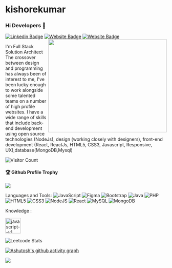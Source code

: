 # kishorekumar 
### Hi Developers 👋
 

[![Linkedin Badge](https://img.shields.io/badge/-Poonam-blue?style=flat-square&logo=Linkedin&logoColor=white&link=https://www.linkedin.com/in/poonam-chauhan-64a97159/)](https://www.linkedin.com/in/poonam-chauhan-64a97159/)
[![Website Badge](https://img.shields.io/badge/StackOverflow-Poonam-yellow)](https://stackoverflow.com/users/18828160/poonam-chauhan)
[![Website Badge](https://img.shields.io/badge/WebSite-Poonam-green)](https://poonamchauhan229.github.io/Portfolio_Website/)
<img align="right" width="370" height="290" src="https://i.pinimg.com/originals/47/f0/34/47f0342cec72b800463bf003eac1257e.gif">
 
I'm
Full Stack Solution Architect
The crossover between design and programming has always been of interest to me, I've been lucky enough to work alongside some talented teams on a number of high profile websites. I have a wide range of skills that include back-end development using open source technologies (NodeJs), design (working closely with designers), front-end development (React, ReactJs, HTML5, CSS3, Javascript, Responsive, UX),database(MongoDB,Mysql)
 
 
![Visitor Count](https://profile-counter.glitch.me/kishorekumar6/count.svg)
 
<div>
  <h4>🏆 Github Profile Trophy</h4>
  <a href="https://justpaste.it/redirect/ai6sp/https%3A%2F%2Fgithub.com%2Fryo-ma%2Fgithub-profile-trophy">    
    <img src="https://github-profile-trophy.vercel.app/?username=kishorekumar6&column=7"/>
  </a>
</div>
 
Languages and Tools: 
                   <img alt="JavaScript" src="https://img.shields.io/badge/JavaScript-F7DF1E?style=for-the-badge&logo=javascript&logoColor=black"/> 
<img alt="Figma" src="https://img.shields.io/badge/figma-%23F24E1E.svg?style=flat-square&logo=figma&logoColor=white"/> <img alt="Bootstrap" src="https://img.shields.io/badge/bootstrap-%23563D7C.svg?style=flat-square&logo=bootstrap&logoColor=white"/> <img alt="Java" src="https://img.shields.io/badge/java-%23ED8B00.svg?style=flat-square&logo=java&logoColor=white"/> <img alt="PHP" src="https://img.shields.io/badge/php-%23777BB4.svg?style=flat-square&logo=php&logoColor=white"/> <img alt="HTML5" src="https://img.shields.io/badge/html5-%23E34F26.svg?style=flat-square&logo=html5&logoColor=white"/> <img alt="CSS3" src="https://img.shields.io/badge/css3-%231572B6.svg?style=flat-square&logo=css3&logoColor=white"/>
<img alt="NodeJS" src="https://img.shields.io/badge/node.js-%2343853D.svg?style=flat-square&logo=node-dot-js&logoColor=white"/> <img alt="React" src="https://img.shields.io/badge/react-%2320232a.svg?style=flat-square&logo=react&logoColor=%2361DAFB"/> <img alt="MySQL" src="https://img.shields.io/badge/mysql-%2300f.svg?style=flat-square&logo=mysql&logoColor=white"/> <img alt="MongoDB" src ="https://img.shields.io/badge/MongoDB-%234ea94b.svg?style=flat-square&logo=mongodb&logoColor=white"/>


Knowledge :
 
   <img width="48" height="48" src="https://img.icons8.com/color/48/javascript--v1.png" alt="javascript--v1"/>

![Leetcode Stats](https://leetcard.jacoblin.cool/kishore?ext=heatmap)

[![Ashutosh's github activity graph](https://github-readme-activity-graph.vercel.app/graph?username=kishorekumar6&bg_color=000000&color=9e4c98&line=9e4c98&point=ffffff&area=true&hide_border=true)](https://github.com/ashutosh00710/github-readme-activity-graph)
 
![](https://activity-graph.herokuapp.com/graph?username=kishorekumar6&theme=react-dark&area=true)
<!--
**kishorekumar6/kishorekumar6** is a ✨ _special_ ✨ repository because its `README.md` (this file) appears on your GitHub profile.
 
Here are some ideas to get you started:
 
- 🔭 I’m currently working on ...
- 🌱 I’m currently learning ...
- 👯 I’m looking to collaborate on ...
- 🤔 I’m looking for help with ...
- 💬 Ask me about ...
- 📫 How to reach me: ...
- 😄 Pronouns: ...
- ⚡ Fun fact: .....
 
-->
